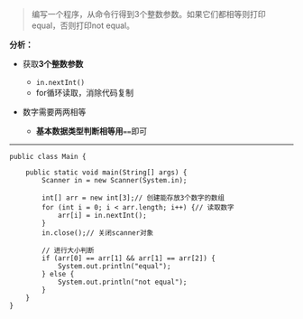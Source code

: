 >编写一个程序，从命令行得到3个整数参数。如果它们都相等则打印equal，否则打印not equal。

**分析：**

- 获取**3个整数参数**
    - `in.nextInt()`
    - for循环读取，消除代码复制  
    
- 数字需要两两相等
    - **基本数据类型判断相等用**`==`即可  


***
    public class Main {
    
    	public static void main(String[] args) {
    		Scanner in = new Scanner(System.in);
    
    		int[] arr = new int[3];// 创建能存放3个数字的数组
    		for (int i = 0; i < arr.length; i++) {// 读取数字
    			arr[i] = in.nextInt();
    		}
    		in.close();// 关闭scanner对象
    
    		// 进行大小判断
    		if (arr[0] == arr[1] && arr[1] == arr[2]) {
    			System.out.println("equal");
    		} else {
    			System.out.println("not equal");
    		}
    	}
    }
